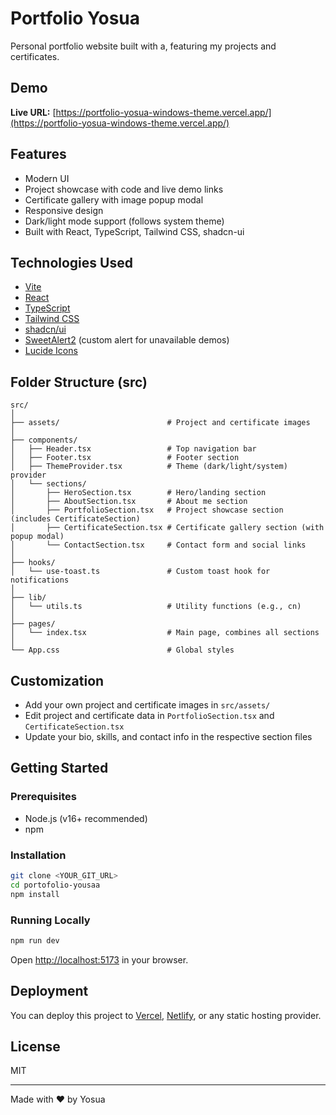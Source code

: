 # Portfolio Yosua

Personal portfolio website built with a, featuring my projects and certificates.

## Demo

**Live URL:** [https://portfolio-yosua-windows-theme.vercel.app/](https://portfolio-yosua-windows-theme.vercel.app/)

## Features

- Modern UI
- Project showcase with code and live demo links
- Certificate gallery with image popup modal
- Responsive design
- Dark/light mode support (follows system theme)
- Built with React, TypeScript, Tailwind CSS, shadcn-ui

## Technologies Used

- [Vite](https://vitejs.dev/)
- [React](https://react.dev/)
- [TypeScript](https://www.typescriptlang.org/)
- [Tailwind CSS](https://tailwindcss.com/)
- [shadcn/ui](https://ui.shadcn.com/)
- [SweetAlert2](https://sweetalert2.github.io/) (custom alert for unavailable demos)
- [Lucide Icons](https://lucide.dev/)

## Folder Structure (src)

```
src/
│
├── assets/                        # Project and certificate images
│
├── components/
│   ├── Header.tsx                 # Top navigation bar
│   ├── Footer.tsx                 # Footer section
│   ├── ThemeProvider.tsx          # Theme (dark/light/system) provider
│   └── sections/
│       ├── HeroSection.tsx        # Hero/landing section
│       ├── AboutSection.tsx       # About me section
│       ├── PortfolioSection.tsx   # Project showcase section (includes CertificateSection)
│       ├── CertificateSection.tsx # Certificate gallery section (with popup modal)
│       └── ContactSection.tsx     # Contact form and social links
│
├── hooks/
│   └── use-toast.ts               # Custom toast hook for notifications
│
├── lib/
│   └── utils.ts                   # Utility functions (e.g., cn)
│
├── pages/
│   └── index.tsx                  # Main page, combines all sections
│
└── App.css                        # Global styles
```

## Customization

- Add your own project and certificate images in `src/assets/`
- Edit project and certificate data in `PortfolioSection.tsx` and `CertificateSection.tsx`
- Update your bio, skills, and contact info in the respective section files

## Getting Started

### Prerequisites

- Node.js (v16+ recommended)
- npm

### Installation

```sh
git clone <YOUR_GIT_URL>
cd portofolio-yousaa
npm install
```

### Running Locally

```sh
npm run dev
```

Open [http://localhost:5173](http://localhost:5173) in your browser.

## Deployment

You can deploy this project to [Vercel](https://vercel.com/), [Netlify](https://www.netlify.com/), or any static hosting provider.

## License

MIT

---
Made with ❤️ by Yosua
